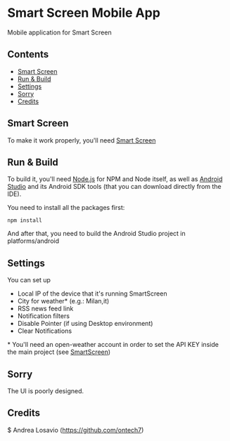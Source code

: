 # Smart Screen Mobile App

Mobile application for Smart Screen

## Contents

- [Smart Screen](#smart-screen)
- [Run & Build](#run-&-build)
- [Settings](#settings)
- [Sorry](#sorry)
- [Credits](#credits)

## Smart Screen

To make it work properly, you'll need [Smart Screen](https://github.com/ontech7/smart-screen)

## Run & Build

To build it, you'll need [Node.js](https://nodejs.org/) for NPM and Node itself, as well as [Android Studio](https://developer.android.com/studio) and its Android SDK tools (that you can download directly from the IDE).

You need to install all the packages first:

`npm install`

And after that, you need to build the Android Studio project in platforms/android

## Settings

You can set up

- Local IP of the device that it's running SmartScreen
- City for weather* (e.g.: Milan,it)
- RSS news feed link
- Notification filters
- Disable Pointer (if using Desktop environment)
- Clear Notifications

&ast; You'll need an open-weather account in order to set the API KEY inside the main project (see [SmartScreen](https://github.com/ontech7/smart-screen))

## Sorry

The UI is poorly designed.

## Credits

$ Andrea Losavio (https://github.com/ontech7)
